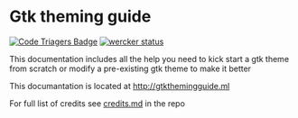 # Gtk theming guide

[![Code Triagers Badge](https://www.codetriage.com/surajmandalcell/gtk-theming-guide/badges/users.svg)](https://www.codetriage.com/surajmandalcell/gtk-theming-guide)
[![wercker status](https://app.wercker.com/status/287c6590690fc1dbb81d924625c9c1b1/s/master "wercker status")](https://app.wercker.com/project/byKey/287c6590690fc1dbb81d924625c9c1b1)

This documentation includes all the help you need to kick start a gtk theme from scratch or modify a pre-existing gtk theme to make it better

This documantation is located at http://gtkthemingguide.ml

For full list of credits see [credits.md](credits.md) in the repo


